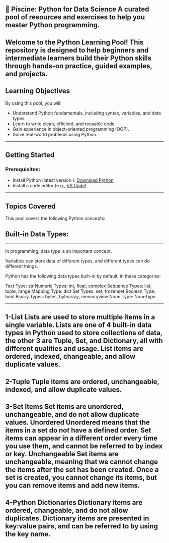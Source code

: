 📖 Piscine: Python for Data Science
A curated pool of resources and exercises to help you master Python programming.
---
Welcome to the Python Learning Pool! This repository is designed to help beginners and intermediate learners build their Python skills 
through hands-on practice, guided examples, and projects.
---

## Learning Objectives

By using this pool, you will:
- Understand Python fundamentals, including syntax, variables, and data types.
- Learn to write clean, efficient, and reusable code.
- Gain experience in object-oriented programming (OOP).
- Solve real-world problems using Python.

---
## Getting Started

### Prerequisites:
- Install Python (latest version ): [Download Python](https://www.python.org/downloads/)
- Install a code editor (e.g., [VS Code](https://code.visualstudio.com/)).

---
## Topics Covered
This pool covers the following Python concepts:
## Built-in Data Types:
------------------------
In programming, data type is an important concept.

Variables can store data of different types, and different types can do different things.

Python has the following data types built-in by default, in these categories:

Text Type:	str
Numeric Types:	int, float, complex
Sequence Types:	list, tuple, range
Mapping Type:	dict
Set Types:	set, frozenset
Boolean Type:	bool
Binary Types:	bytes, bytearray, memoryview
None Type:	NoneType

---
1-List
Lists are used to store multiple items in a single variable.
Lists are one of 4 built-in data types in Python used to store collections of data, the other 3 are Tuple, Set, and Dictionary,
all with different qualities and usage.
 List items are ordered, indexed, changeable, and allow duplicate values.
---

2-Tuple
Tuple items are ordered, unchangeable, indexed, and allow duplicate values.
---

3-Set Items
Set items are unordered, unchangeable, and do not allow duplicate values.
Unordered
Unordered means that the items in a set do not have a defined order.
Set items can appear in a different order every time you use them, and cannot be referred to by index or key.
Unchangeable
Set items are unchangeable, meaning that we cannot change the items after the set has been created.
Once a set is created, you cannot change its items, but you can remove items and add new items.
---

4-Python Dictionaries
Dictionary items are ordered, changeable, and do not allow duplicates.
Dictionary items are presented in key:value pairs, and can be referred to by using the key name.
---




